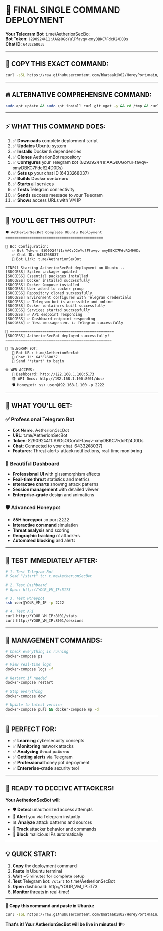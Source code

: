 # 🚀 **FINAL SINGLE COMMAND DEPLOYMENT** 

**Your Telegram Bot**: t.me/AetherionSecBot  
**Bot Token**: `8290924411:AAGsOGoYulFfavqv-xmyDBKC7FdcR24D0Ds`  
**Chat ID**: `6433268037`

---

## 🎯 **COPY THIS EXACT COMMAND:**

```bash
curl -sSL https://raw.githubusercontent.com/bhataakib02/HoneyPort/main/complete-ubuntu-deploy.sh | bash
```

---

## 🔥 **ALTERNATIVE COMPREHENSIVE COMMAND:**

```bash
sudo apt update && sudo apt install curl git wget -y && cd /tmp && curl -OsSL https://raw.githubusercontent.com/bhataakib02/HoneyPort/main/complete-ubuntu-deploy.sh && chmod +x complete-ubuntu-deploy.sh && ./complete-ubuntu-deploy.sh
```

---

## ⚡ **WHAT THIS COMMAND DOES:**

1. ✅ **Downloads** complete deployment script
2. ✅ **Updates** Ubuntu system
3. ✅ **Installs** Docker & dependencies
4. ✅ **Clones** AetherionBot repository
5. ✅ **Configures** your Telegram bot (8290924411:AAGsOGoYulFfavqv-xmyDBKC7FdcR24D0Ds)
6. ✅ **Sets up** your chat ID (6433268037)
7. ✅ **Builds** Docker containers
8. ✅ **Starts** all services
9. ✅ **Tests** Telegram connectivity
10. ✅ **Sends** success message to your Telegram
11. ✅ **Shows** access URLs with VM IP

---

## 📱 **YOU'LL GET THIS OUTPUT:**

```
🛡️ AetherionSecBot Complete Ubuntu Deployment
=============================================

🤖 Bot Configuration:
   ✅ Bot Token: 8290924411:AAGsOGoYulFfavqv-xmyDBKC7FdcR24D0Ds
   ✅ Chat ID: 6433268037
   🎯 Bot Link: t.me/AetherionSecBot

[INFO] Starting AetherionSecBot deployment on Ubuntu...
[SUCCESS] System packages updated
[SUCCESS] Essential packages installed
[SUCCESS] Docker installed successfully
[SUCCESS] Docker Compose installed
[SUCCESS] User added to docker group
[SUCCESS] Repository cloned successfully
[SUCCESS] Environment configured with Telegram credentials
[SUCCESS] ✅ Telegram bot is accessible and online
[SUCCESS] Docker containers built successfully
[SUCCESS] Services started successfully
[SUCCESS] ✅ API endpoint responding
[SUCCESS] ✅ Dashboard endpoint responding
[SUCCESS] ✅ Test message sent to Telegram successfully

🎉 ================================================
[SUCCESS] AetherionSecBot deployed successfully!
=================================================

🤖 TELEGRAM BOT:
   🎯 Bot URL: t.me/AetherionSecBot
   📱 Chat ID: 6433268037
   💬 Send '/start' to begin

🌐 WEB ACCESS:
   🎨 Dashboard: http://192.168.1.100:5173
   📚 API Docs: http://192.168.1.100:8001/docs
   🛡️ Honeypot: ssh user@192.168.1.100 -p 2222
```

---

## 🎉 **WHAT YOU'LL GET:**

### **✅ Professional Telegram Bot**
- **Bot Name**: AetherionSecBot  
- **URL**: t.me/AetherionSecBot
- **Token**: 8290924411:AAGsOGoYulFfavqv-xmyDBKC7FdcR24D0Ds
- **Chat**: Connected to your chat (6433268037)
- **Features**: Threat alerts, attack notifications, real-time monitoring

### **🎨 Beautiful Dashboard**
- **Professional UI** with glassmorphism effects
- **Real-time threat** statistics and metrics
- **Interactive charts** showing attack patterns
- **Session management** with detailed viewer
- **Enterprise-grade** design and animations

### **🛡️ Advanced Honeypot**
- **SSH honeypot** on port 2222
- **Interactive command** simulation
- **Threat analysis** and scoring
- **Geographic tracking** of attackers
- **Automated blocking** and alerts

---

## 🧪 **TEST IMMEDIATELY AFTER:**

```bash
# 1. Test Telegram Bot
# Send "/start" to: t.me/AetherionSecBot

# 2. Test Dashboard  
# Open: http://YOUR_VM_IP:5173

# 3. Test Honeypot
ssh user@YOUR_VM_IP -p 2222

# 4. Test API
curl http://YOUR_VM_IP:8001/stats
curl http://YOUR_VM_IP:8001/sessions
```

---

## 🔧 **MANAGEMENT COMMANDS:**

```bash
# Check everything is running
docker-compose ps

# View real-time logs
docker-compose logs -f

# Restart if needed
docker-compose restart

# Stop everything
docker-compose down

# Update to latest version
docker-compose pull && docker-compose up -d
```

---

## 🎯 **PERFECT FOR:**

- ✅ **Learning** cybersecurity concepts
- ✅ **Monitoring** network attacks  
- ✅ **Analyzing** threat patterns
- ✅ **Getting alerts** via Telegram
- ✅ **Professional** honey pot deployment
- ✅ **Enterprise-grade** security tool

---

## 🚀 **READY TO DECEIVE ATTACKERS!**

**Your AetherionSecBot will:**
- 🛡️ **Detect** unauthorized access attempts
- 📱 **Alert** you via Telegram instantly
- 📊 **Analyze** attack patterns and sources
- 🎯 **Track** attacker behavior and commands
- 🚨 **Block** malicious IPs automatically

---

## 💡 **QUICK START:**

1. **Copy** the deployment command
2. **Paste** in Ubuntu terminal
3. **Wait** ~5 minutes for complete setup
4. **Test** Telegram bot: `/start` to t.me/AetherionSecBot
5. **Open** dashboard: http://YOUR_VM_IP:5173
6. **Monitor** threats in real-time!

---

**🎯 Copy this command and paste in Ubuntu:**

```bash
curl -sSL https://raw.githubusercontent.com/bhataakib02/HoneyPort/main/complete-ubuntu-deploy.sh | bash
```

**That's it! Your AetherionSecBot will be live in minutes!** 🛡️✨
